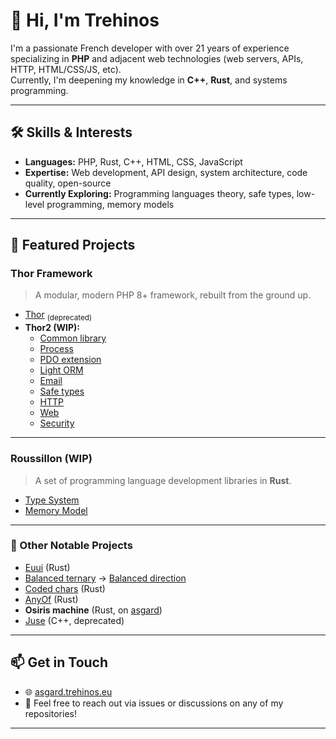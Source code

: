 # 👋 Hi, I'm Trehinos

I'm a passionate French developer with over 21 years of experience specializing in **PHP** and adjacent web technologies (web servers, APIs, HTTP, HTML/CSS/JS, etc).  
Currently, I'm deepening my knowledge in **C++**, **Rust**, and systems programming.

---

## 🛠️ Skills & Interests

- **Languages:** PHP, Rust, C++, HTML, CSS, JavaScript
- **Expertise:** Web development, API design, system architecture, code quality, open-source
- **Currently Exploring:** Programming languages theory, safe types, low-level programming, memory models

---

## 🚀 Featured Projects

### Thor Framework

> A modular, modern PHP 8+ framework, rebuilt from the ground up.

- [Thor](https://github.com/Trehinos/Thor) <sub>(deprecated)</sub>
- **Thor2 (WIP):**
  - [Common library](https://github.com/Trehinos/thor-common)
  - [Process](https://github.com/Trehinos/thor-process)
  - [PDO extension](https://github.com/Trehinos/thor-pdo-extension)
  - [Light ORM](https://github.com/Trehinos/thor-pdo-table)
  - [Email](https://github.com/Trehinos/thor-message)
  - [Safe types](https://github.com/Trehinos/thor-safe-types)
  - [HTTP](https://github.com/Trehinos/thor-http)
  - [Web](https://github.com/Trehinos/thor-web)
  - [Security](https://github.com/Trehinos/thor-security)

---

### Roussillon (WIP)

> A set of programming language development libraries in **Rust**.

- [Type System](https://github.com/Trehinos/roussillon-type-system)
- [Memory Model](https://github.com/Trehinos/roussillon-memory)

---

### 🧩 Other Notable Projects

- [Euui](https://github.com/Trehinos/euui) (Rust)
- [Balanced ternary](https://github.com/Trehinos/balanced-ternary) → [Balanced direction](https://github.com/Trehinos/balanced-direction)
- [Coded chars](https://github.com/Trehinos/coded-chars) (Rust)
- [AnyOf](https://github.com/Trehinos/any_of) (Rust)
- **Osiris machine** (Rust, on [asgard](https://asgard.trehinos.eu/osiris))
- [Juse](https://github.com/Trehinos/Juse) (C++, deprecated)

---

## 📫 Get in Touch

- 🌐 [asgard.trehinos.eu](https://asgard.trehinos.eu/)
- 💬 Feel free to reach out via issues or discussions on any of my repositories!

---

<!--
Badges, statistics, or fun facts can be added here if you wish!
-->
